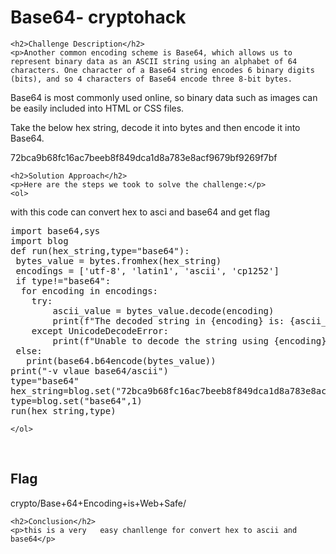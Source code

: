 
<!DOCTYPE html>
<html>

<body>
    <h1>Base64- cryptohack</h1>

    <h2>Challenge Description</h2>
    <p>Another common encoding scheme is Base64, which allows us to represent binary data as an ASCII string using an alphabet of 64 characters. One character of a Base64 string encodes 6 binary digits (bits), and so 4 characters of Base64 encode three 8-bit bytes.

Base64 is most commonly used online, so binary data such as images can be easily included into HTML or CSS files.

Take the below hex string, decode it into bytes and then encode it into Base64.

72bca9b68fc16ac7beeb8f849dca1d8a783e8acf9679bf9269f7bf
</p>
 
    <h2>Solution Approach</h2>
    <p>Here are the steps we took to solve the challenge:</p>
    <ol>
with this code can convert hex to asci and base64 and get flag
<pre>
import base64,sys
import blog
def run(hex_string,type="base64"):
 bytes_value = bytes.fromhex(hex_string)
 encodings = ['utf-8', 'latin1', 'ascii', 'cp1252']
 if type!="base64":
  for encoding in encodings:
    try:
        ascii_value = bytes_value.decode(encoding)
        print(f"The decoded string in {encoding} is: {ascii_value}") 
    except UnicodeDecodeError:
        print(f"Unable to decode the string using {encoding}")
 else:
   print(base64.b64encode(bytes_value))
print("-v vlaue base64/ascii")
type="base64"
hex_string=blog.set("72bca9b68fc16ac7beeb8f849dca1d8a783e8acf9679bf9269f7bf",1)
type=blog.set("base64",1)
run(hex_string,type)
</pre>
       
    
    </ol>
<br>
    <h2>Flag</h2>
    <p class="flag">crypto/Base+64+Encoding+is+Web+Safe/
</p>

    <h2>Conclusion</h2>
    <p>this is a very   easy chanllenge for convert hex to ascii and base64</p>
</body>
</html>

